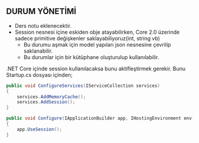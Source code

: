 ## DURUM YÖNETİMİ

- Ders notu eklenecektir.
- Session nesnesi içine eskiden obje atayabilirken, Core 2.0 üzerinde sadece primitive değişkenler saklayabiliyoruz(int, string vb)
    - Bu durumu aşmak için model yapıları json nesnesine çevrilip saklanabilir.
    - Bu durumlar için bir kütüphane oluşturulup kullanılabilir.

.NET Core içinde session kullanılacaksa bunu aktifleştirmek gerekir. Bunu Startup.cs dosyası içinden;

```cs
public void ConfigureServices(IServiceCollection services)
{
    services.AddMemoryCache();
    services.AddSession();
}

public void Configure(IApplicationBuilder app, IHostingEnvironment env)
{
    app.UseSession();
}
```